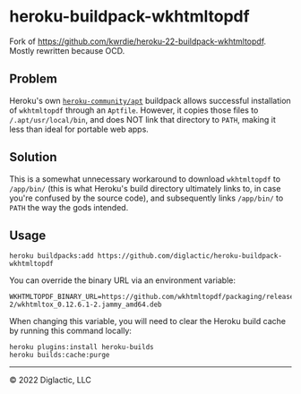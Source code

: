 # heroku-buildpack-wkhtmltopdf

Fork of https://github.com/kwrdie/heroku-22-buildpack-wkhtmltopdf. Mostly rewritten because OCD.

## Problem

Heroku's own [`heroku-community/apt`](https://github.com/heroku/heroku-buildpack-apt) buildpack allows successful
installation of `wkhtmltopdf` through an `Aptfile`. However, it copies those files to `/.apt/usr/local/bin`, and
does NOT link that directory to `PATH`, making it less than ideal for portable web apps.

## Solution

This is a somewhat unnecessary workaround to download `wkhtmltopdf` to `/app/bin/` (this is what Heroku's build
directory
ultimately links to, in case you're confused by the source code), and subsequently links `/app/bin/` to `PATH` the
way the gods intended.

## Usage

```shell
heroku buildpacks:add https://github.com/diglactic/heroku-buildpack-wkhtmltopdf
```

You can override the binary URL via an environment variable:

```dotenv
WKHTMLTOPDF_BINARY_URL=https://github.com/wkhtmltopdf/packaging/releases/download/0.12.6.1-2/wkhtmltox_0.12.6.1-2.jammy_amd64.deb
```

When changing this variable, you will need to clear the Heroku build cache by running this command locally:

```shell
heroku plugins:install heroku-builds
heroku builds:cache:purge
```

---
&copy; 2022 Diglactic, LLC
